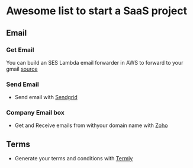 
# Awesome list to start a SaaS project

## Email

### Get Email

You can build an SES Lambda email forwarder in AWS to forward to your gmail [source](https://twitter.com/Creasy74/status/1374089515619426304?s=20)

### Send Email

- Send email with [Sendgrid](https://sendgrid.com/)

### Company Email box

- Get and Receive emails from withyour domain name with [Zoho](https://zoho.eu)

## Terms

- Generate your terms and conditions with [Termly](https://termly.io)
